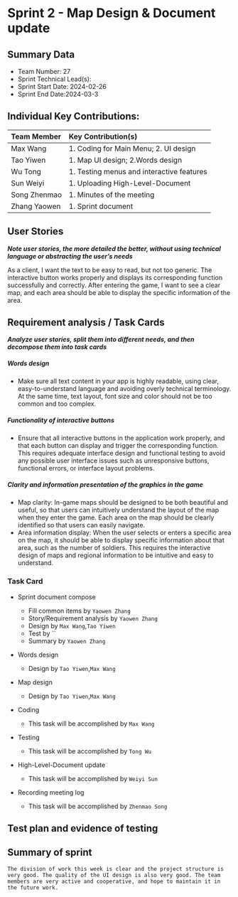 # Sprint 2 - Map Design & Document update

## Summary Data

* Team Number: 27
* Sprint Technical Lead(s): 
* Sprint Start Date: 2024-02-26
* Sprint End Date:2024-03-3

## Individual Key Contributions:

| Team Member  | Key Contribution(s)                       |
| :----------- | :---------------------------------------- |
| Max Wang     | 1. Coding for Main Menu; 2. UI design     |
| Tao Yiwen    | 1. Map UI design; 2.Words design          |
| Wu Tong      | 1. Testing menus and interactive features |
| Sun Weiyi    | 1. Uploading High-Level-Document          |
| Song Zhenmao | 1. Minutes of the meeting                 |
| Zhang Yaowen | 1. Sprint document                        |



## User Stories 

***Note user stories, the more detailed the better, without using technical language or abstracting the user’s needs***

 As a client, I want the text to be easy to read, but not too generic. The interactive button works properly and displays its corresponding function successfully and correctly. After entering the game, I want to see a clear map, and each area should be able to display the specific information of the area.

## Requirement analysis / Task Cards

***Analyze user stories, split them into different needs, and then decompose them into task cards***

#####  Words design

* Make sure all text content in your app is highly readable, using clear, easy-to-understand language and avoiding overly technical terminology. At the same time, text layout, font size and color should not be too common and too complex.

#####  Functionality of interactive buttons

* Ensure that all interactive buttons in the application work properly, and that each button can display and trigger the corresponding function. This requires adequate interface design and functional testing to avoid any possible user interface issues such as unresponsive buttons, functional errors, or interface layout problems.

#####  Clarity and information presentation of the graphics in the game

* Map clarity: In-game maps should be designed to be both beautiful and useful, so that users can intuitively understand the layout of the map when they enter the game. Each area on the map should be clearly identified so that users can easily navigate.
* Area information display: When the user selects or enters a specific area on the map, it should be able to display specific information about that area, such as the number of soldiers. This requires the interactive design of maps and regional information to be intuitive and easy to understand.



### Task Card

* Sprint document compose

  * Fill common items by `Yaowen Zhang`
  * Story/Requirement analysis by `Yaowen Zhang`
  * Design by `Max Wang`,`Tao Yiwen`
  * Test by ``
  * Summary by `Yaowen Zhang`

* Words design

  * Design by `Tao Yiwen`,`Max Wang`

* Map design

  * Design by `Tao Yiwen`,`Max Wang`

* Coding

  * This task will be accomplished by  `Max Wang`

* Testing

  * This task will be accomplished by  `Tong Wu`

* High-Level-Document update

  * This task will be accomplished by  `Weiyi Sun`

* Recording meeting log

  * This task will be accomplished by  `Zhenmao Song`

  

## Test plan and evidence of testing



## Summary of sprint

```
The division of work this week is clear and the project structure is very good. The quality of the UI design is also very good. The team members are very active and cooperative, and hope to maintain it in the future work.
```


